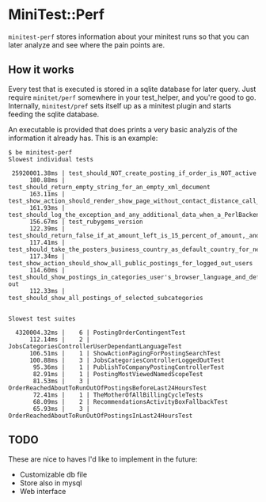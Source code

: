 # MiniTest::Perf

`minitest-perf` stores information about your minitest runs so that you can later analyze and see where
the pain points are.

## How it works

Every test that is executed is stored in a sqlite database for later query. Just require `minitet/perf` 
somewhere in your test_helper, and you're good to go. Internally, `minitest/pref` sets itself up as a 
minitest plugin and starts feeding the sqlite database.

An executable is provided that does prints a very basic analyzis of the information it already has.
This is an example:

```
$ be minitest-perf
Slowest individual tests

 25920001.38ms | test_should_NOT_create_posting_if_order_is_NOT_active
      180.88ms | test_should_return_empty_string_for_an_empty_xml_document
      163.11ms | test_show_action_should_render_show_page_without_contact_distance_call_for_logged_out_users
      161.93ms | test_should_log_the_exception_and_any_additional_data_when_a_PerlBackend::Error_is_thrown
      156.67ms | test_rubygems_version
      122.39ms | test_should_return_false_if_at_amount_left_is_15_percent_of_amount,_and_last_posting_created_within_24_hours
      117.41ms | test_should_take_the_posters_business_country_as_default_country_for_new_postings_on_GET
      117.34ms | test_show_action_should_show_all_public_postings_for_logged_out_users
      114.60ms | test_should_show_postings_in_categories_user's_browser_language_and_default_language_en_logged-out
      112.33ms | test_should_show_all_postings_of_selected_subcategories


Slowest test suites

  4320004.32ms |    6 | PostingOrderContingentTest
      112.14ms |    2 | JobsCategoriesControllerUserDependantLanguageTest
      106.51ms |    1 | ShowActionPagingForPostingSearchTest
      100.88ms |    3 | JobsCategoriesControllerLoggedOutTest
       95.36ms |    1 | PublishToCompanyPostingControllerTest
       82.91ms |    1 | PostingMostViewedNamedScopeTest
       81.53ms |    3 | OrderReachedAboutToRunOutOfPostingsBeforeLast24HoursTest
       72.41ms |    1 | TheMotherOfAllBillingCycleTests
       68.09ms |    2 | RecommendationsActivityBoxFallbackTest
       65.93ms |    3 | OrderReachedAboutToRunOutOfPostingsInLast24HoursTest
```

## TODO

These are nice to haves I'd like to implement in the future:

* Customizable db file
* Store also in mysql
* Web interface 

